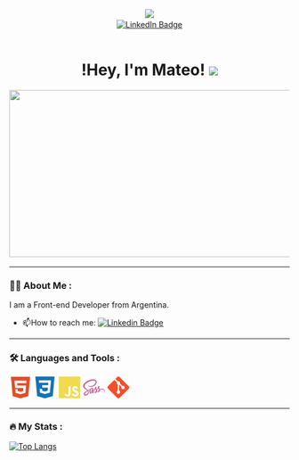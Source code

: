 <div id="header" align="center">
  <img src="https://media2.giphy.com/media/jdPMeyv9rn0hZHh8n9/giphy.gif?cid=ecf05e4739y8pcdz4it2pwykuzhajyuifdogxitrhe49i1vu&rid=giphy.gif&ct=s" width="240"/>
    <div id="badges">
        <a href="your-linkedin-URL">
            <img src="https://img.shields.io/badge/LinkedIn-blue?style=for-the-badge&logo=linkedin&logoColor=white" alt="LinkedIn Badge"/>
        </a>
    </div>
    <img src="https://komarev.com/ghpvc/?username=Mateo2131&style=flat-square&color=blue" alt=""/>
    <h1>
        !Hey, I'm Mateo!
        <img src="https://media.giphy.com/media/hvRJCLFzcasrR4ia7z/giphy.gif" width="30px"/>   
    </h1>
</div>

<div align="center">
  <img src="https://media.giphy.com/media/dWesBcTLavkZuG35MI/giphy.gif" width="600" height="300"/>
</div>

---

### :woman_technologist: About Me :
I am a Front-end Developer  from Argentina.
- :mailbox:How to reach me: [![Linkedin Badge](https://img.shields.io/badge/Mateo2131-blue?style=flat&logo=Linkedin&logoColor=white)](your-linkedin-url)

---

### :hammer_and_wrench: Languages and Tools :
<div>
    <img src="https://raw.githubusercontent.com/devicons/devicon/1119b9f84c0290e0f0b38982099a2bd027a48bf1/icons/html5/html5-plain.svg" heigth=40 width=40></img>
    <img src="https://raw.githubusercontent.com/devicons/devicon/1119b9f84c0290e0f0b38982099a2bd027a48bf1/icons/css3/css3-plain.svg" heigth=40 width=40></img>
    <img src="https://raw.githubusercontent.com/devicons/devicon/1119b9f84c0290e0f0b38982099a2bd027a48bf1/icons/javascript/javascript-plain.svg" heigth=40 width=40></img>
    <img src="https://raw.githubusercontent.com/devicons/devicon/1119b9f84c0290e0f0b38982099a2bd027a48bf1/icons/sass/sass-original.svg" heigth=40 width=40></img>
    <img src="https://raw.githubusercontent.com/devicons/devicon/1119b9f84c0290e0f0b38982099a2bd027a48bf1/icons/git/git-plain.svg" heigth=40 width=40></img>
</div>

---

### :fire: My Stats :
[![Top Langs](https://github-readme-stats.vercel.app/api/top-langs/?username=Mateo2131&langs_count=8)](https://github.com/anuraghazra/github-readme-stats)
